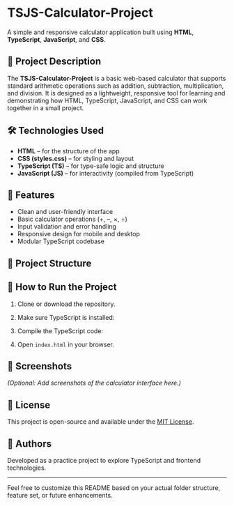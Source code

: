 # TSJS-Calculator-Project

A simple and responsive calculator application built using **HTML**, **TypeScript**, **JavaScript**, and **CSS**.

## 📌 Project Description

The **TSJS-Calculator-Project** is a basic web-based calculator that supports standard arithmetic operations such as addition, subtraction, multiplication, and division. It is designed as a lightweight, responsive tool for learning and demonstrating how HTML, TypeScript, JavaScript, and CSS can work together in a small project.

## 🛠️ Technologies Used

- **HTML** – for the structure of the app  
- **CSS (styles.css)** – for styling and layout  
- **TypeScript (TS)** – for type-safe logic and structure  
- **JavaScript (JS)** – for interactivity (compiled from TypeScript)

## 🚀 Features

- Clean and user-friendly interface  
- Basic calculator operations (+, –, ×, ÷)  
- Input validation and error handling  
- Responsive design for mobile and desktop  
- Modular TypeScript codebase

## 📂 Project Structure


## 🧪 How to Run the Project

1. Clone or download the repository.
2. Make sure TypeScript is installed:  

3. Compile the TypeScript code:


4. Open `index.html` in your browser.

## 📸 Screenshots

*(Optional: Add screenshots of the calculator interface here.)*

## 📄 License

This project is open-source and available under the [MIT License](LICENSE).

## 🙌 Authors

Developed as a practice project to explore TypeScript and frontend technologies.

---

Feel free to customize this README based on your actual folder structure, feature set, or future enhancements.
